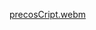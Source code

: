 

[precosCript.webm](https://github.com/77971904/Desafio-de-codar-em-javascript13/assets/108705247/36c0deb6-318e-4769-bf46-e90517823a19)
